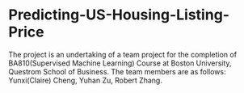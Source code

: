 # Predicting-US-Housing-Listing-Price
The project is an undertaking of a team project for the completion of BA810(Supervised Machine Learning) Course at Boston University, Questrom School of Business.
The team members are as follows:  Yunxi(Claire) Cheng, Yuhan Zu, Robert Zhang.
